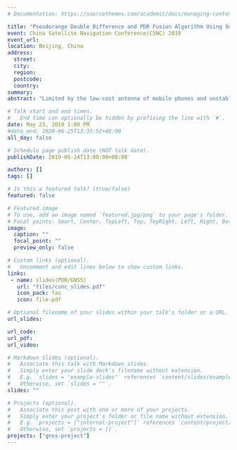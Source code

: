 ```yaml
---
# Documentation: https://sourcethemes.com/academic/docs/managing-content/

title: "Pseudorange Double Difference and PDR Fusion Algorithm Using Smartphone GNSS Raw Measurements"
event: China Satellite Navigation Conference(CSNC) 2019 
event_url:
location: Beijing, China
address:
  street:
  city:
  region:
  postcode:
  country:
summary:
abstract: "Limited by the low-cost antenna of mobile phones and unstable crystal oscillator, the positioning accuracy of existing smartphones can only reach about 10 meters. Compared to GNSS typical shortcomings, such as weak signal, low update rate and static divergence, high update rates and independent of outside information make IMU (Inertial Measurement Unit) become an ideal fusion option. But the analysis shows that the MEMS-based IMU owes high instability and severe cumulative errors make it difficult to directly integrate with GNSS. The target of this paper is to achieve high-precision positioning by using the GNSS chip raw observation data and IMU information. Pseudorange double difference (PDD) and PDR were chosen as the fusion algorithm sub-systems. This paper analyzes the constraints of highprecision positioning of mobile phones, and then the main error sources of GNSS were eliminated by establishing a pseudorange double-difference model based on smart phones. Afterwards an error estimation model was established to induce PDR technology to correct the positioning quality in complex environments such as tunnels and tree shade, the estimator was fed back to PDR simultaneously. Ultimately, tests were carried out in various scenarios and the performance analysis of the algorithm was given. Experiments show that compared with the traditional positioning technology, PDD-PDR fusion algorithm would show obvious better positioning performance, which can achieve 5m positioning accuracy under dynamic and static alternating motion and short-time tunnel conditions."

# Talk start and end times.
#   End time can optionally be hidden by prefixing the line with `#`.
date: May 23, 2019 1:00 PM 
#date_end: 2020-06-25T13:35:52+08:00
all_day: false

# Schedule page publish date (NOT talk date).
publishDate: 2019-05-24T13:00:00+08:00

authors: []
tags: []

# Is this a featured talk? (true/false)
featured: false

# Featured image
# To use, add an image named `featured.jpg/png` to your page's folder. 
# Focal points: Smart, Center, TopLeft, Top, TopRight, Left, Right, BottomLeft, Bottom, BottomRight.
image:
  caption: ""
  focal_point: ""
  preview_only: false

# Custom links (optional).
#   Uncomment and edit lines below to show custom links.
links:
 - name: slides(PDR/GNSS)
   url: "files/csnc_slides.pdf"
   icon_pack: fas
   icon: file-pdf

# Optional filename of your slides within your talk's folder or a URL.
url_slides:

url_code:
url_pdf:
url_video:

# Markdown Slides (optional).
#   Associate this talk with Markdown slides.
#   Simply enter your slide deck's filename without extension.
#   E.g. `slides = "example-slides"` references `content/slides/example-slides.md`.
#   Otherwise, set `slides = ""`.
slides: ""

# Projects (optional).
#   Associate this post with one or more of your projects.
#   Simply enter your project's folder or file name without extension.
#   E.g. `projects = ["internal-project"]` references `content/project/deep-learning/index.md`.
#   Otherwise, set `projects = []`.
projects: ["gnss-project"]
---
```

